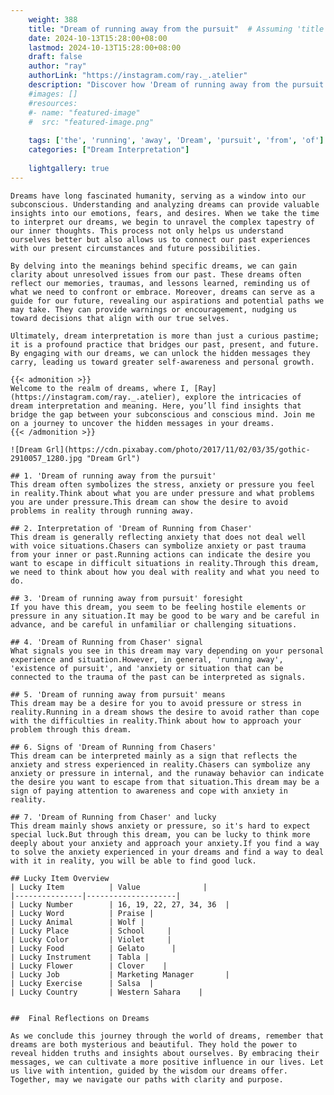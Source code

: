 ```yaml
---
    weight: 388
    title: "Dream of running away from the pursuit"  # Assuming 'title' column exists
    date: 2024-10-13T15:28:00+08:00
    lastmod: 2024-10-13T15:28:00+08:00
    draft: false
    author: "ray"
    authorLink: "https://instagram.com/ray._.atelier"
    description: "Discover how 'Dream of running away from the pursuit' can interpret your future and uncover its significant meanings in your life."
    #images: []
    #resources:
    #- name: "featured-image"
    #  src: "featured-image.png"
    
    tags: ['the', 'running', 'away', 'Dream', 'pursuit', 'from', 'of']
    categories: ["Dream Interpretation"]
    
    lightgallery: true
---
```

    
    Dreams have long fascinated humanity, serving as a window into our subconscious. Understanding and analyzing dreams can provide valuable insights into our emotions, fears, and desires. When we take the time to interpret our dreams, we begin to unravel the complex tapestry of our inner thoughts. This process not only helps us understand ourselves better but also allows us to connect our past experiences with our present circumstances and future possibilities.
    
    By delving into the meanings behind specific dreams, we can gain clarity about unresolved issues from our past. These dreams often reflect our memories, traumas, and lessons learned, reminding us of what we need to confront or embrace. Moreover, dreams can serve as a guide for our future, revealing our aspirations and potential paths we may take. They can provide warnings or encouragement, nudging us toward decisions that align with our true selves.
    
    Ultimately, dream interpretation is more than just a curious pastime; it is a profound practice that bridges our past, present, and future. By engaging with our dreams, we can unlock the hidden messages they carry, leading us toward greater self-awareness and personal growth.
    
    {{< admonition >}}
    Welcome to the realm of dreams, where I, [Ray](https://instagram.com/ray._.atelier), explore the intricacies of dream interpretation and meaning. Here, you’ll find insights that bridge the gap between your subconscious and conscious mind. Join me on a journey to uncover the hidden messages in your dreams.
    {{< /admonition >}}
    
    ![Dream Grl](https://cdn.pixabay.com/photo/2017/11/02/03/35/gothic-2910057_1280.jpg "Dream Grl")
    
    ## 1. 'Dream of running away from the pursuit'
    This dream often symbolizes the stress, anxiety or pressure you feel in reality.Think about what you are under pressure and what problems you are under pressure.This dream can show the desire to avoid problems in reality through running away.
    
    ## 2. Interpretation of 'Dream of Running from Chaser'
    This dream is generally reflecting anxiety that does not deal well with voice situations.Chasers can symbolize anxiety or past trauma from your inner or past.Running actions can indicate the desire you want to escape in difficult situations in reality.Through this dream, we need to think about how you deal with reality and what you need to do.
    
    ## 3. 'Dream of running away from pursuit' foresight
    If you have this dream, you seem to be feeling hostile elements or pressure in any situation.It may be good to be wary and be careful in advance, and be careful in unfamiliar or challenging situations.
    
    ## 4. 'Dream of Running from Chaser' signal
    What signals you see in this dream may vary depending on your personal experience and situation.However, in general, 'running away', 'existence of pursuit', and 'anxiety or situation that can be connected to the trauma of the past can be interpreted as signals.
    
    ## 5. 'Dream of running away from pursuit' means
    This dream may be a desire for you to avoid pressure or stress in reality.Running in a dream shows the desire to avoid rather than cope with the difficulties in reality.Think about how to approach your problem through this dream.
    
    ## 6. Signs of 'Dream of Running from Chasers'
    This dream can be interpreted mainly as a sign that reflects the anxiety and stress experienced in reality.Chasers can symbolize any anxiety or pressure in internal, and the runaway behavior can indicate the desire you want to escape from that situation.This dream may be a sign of paying attention to awareness and cope with anxiety in reality.
    
    ## 7. 'Dream of Running from Chaser' and lucky
    This dream mainly shows anxiety or pressure, so it's hard to expect special luck.But through this dream, you can be lucky to think more deeply about your anxiety and approach your anxiety.If you find a way to solve the anxiety experienced in your dreams and find a way to deal with it in reality, you will be able to find good luck.
    
    ## Lucky Item Overview
    | Lucky Item          | Value              |
    |---------------|--------------------|
    | Lucky Number        | 16, 19, 22, 27, 34, 36  |
    | Lucky Word          | Praise |
    | Lucky Animal        | Wolf |
    | Lucky Place         | School     |
    | Lucky Color         | Violet     |
    | Lucky Food          | Gelato      |
    | Lucky Instrument    | Tabla |
    | Lucky Flower        | Clover    |
    | Lucky Job           | Marketing Manager       |
    | Lucky Exercise      | Salsa  |
    | Lucky Country       | Western Sahara    |
    
    
    ##  Final Reflections on Dreams
    
    As we conclude this journey through the world of dreams, remember that dreams are both mysterious and beautiful. They hold the power to reveal hidden truths and insights about ourselves. By embracing their messages, we can cultivate a more positive influence in our lives. Let us live with intention, guided by the wisdom our dreams offer. Together, may we navigate our paths with clarity and purpose.
    